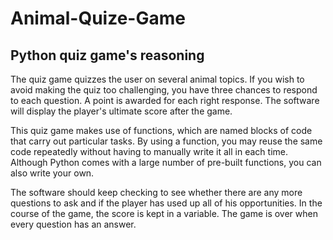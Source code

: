 # Animal-Quize-Game

## Python quiz game's reasoning

The quiz game quizzes the user on several animal topics. If you wish to avoid making the quiz too challenging, you have three chances to respond to each question. A point is awarded for each right response. The software will display the player's ultimate score after the game.

This quiz game makes use of functions, which are named blocks of code that carry out particular tasks. By using a function, you may reuse the same code repeatedly without having to manually write it all in each time. Although Python comes with a large number of pre-built functions, you can also write your own.

The software should keep checking to see whether there are any more questions to ask and if the player has used up all of his opportunities. In the course of the game, the score is kept in a variable. The game is over when every question has an answer.
